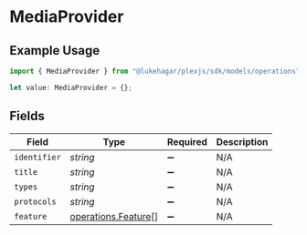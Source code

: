 # MediaProvider

## Example Usage

```typescript
import { MediaProvider } from "@lukehagar/plexjs/sdk/models/operations";

let value: MediaProvider = {};
```

## Fields

| Field                                                             | Type                                                              | Required                                                          | Description                                                       |
| ----------------------------------------------------------------- | ----------------------------------------------------------------- | ----------------------------------------------------------------- | ----------------------------------------------------------------- |
| `identifier`                                                      | *string*                                                          | :heavy_minus_sign:                                                | N/A                                                               |
| `title`                                                           | *string*                                                          | :heavy_minus_sign:                                                | N/A                                                               |
| `types`                                                           | *string*                                                          | :heavy_minus_sign:                                                | N/A                                                               |
| `protocols`                                                       | *string*                                                          | :heavy_minus_sign:                                                | N/A                                                               |
| `feature`                                                         | [operations.Feature](../../../sdk/models/operations/feature.md)[] | :heavy_minus_sign:                                                | N/A                                                               |